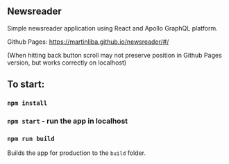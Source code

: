 ## Newsreader
Simple newsreader application using React and Apollo GraphQL platform.

Github Pages: https://martinliba.github.io/newsreader/#/

(When hitting back button scroll may not preserve position 
in Github Pages version, but works correctly on localhost)

## To start:

### `npm install`

### `npm start` - run the app in localhost

### `npm run build`

Builds the app for production to the `build` folder.




